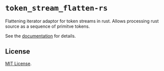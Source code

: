 # `token_stream_flatten-rs`

Flattening iterator adaptor for token streams in rust.
Allows processing rust source as a sequence of primitve tokens.

See the [documentation](https://docs.rs/token_stream_flatten) for details.

## License

[MIT License](LICENSE).
